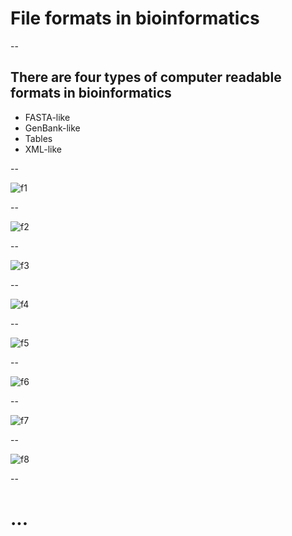 # File formats in bioinformatics

--

## There are four types of computer readable formats in bioinformatics

- FASTA-like
- GenBank-like
- Tables
- XML-like

--

![f1]({{site.url}}/img/ff1.png)

--

![f2]({{site.url}}/img/ff2.png)

--

![f3]({{site.url}}/img/ff3.png)

--

![f4]({{site.url}}/img/ff4.png)

--

![f5]({{site.url}}/img/ff5.png)

--

![f6]({{site.url}}/img/ff6.png)

--

![f7]({{site.url}}/img/ff7.png)

--

![f8]({{site.url}}/img/ff8.png)

--

# ...